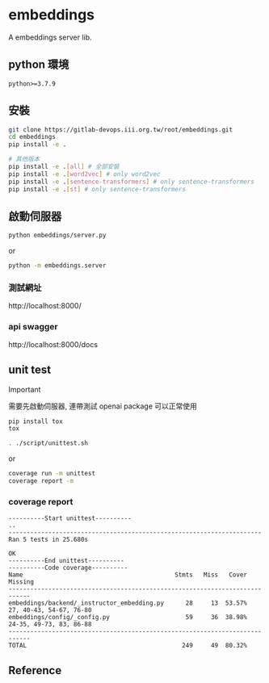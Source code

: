 # embeddings

A embeddings server lib.

## python 環境

```
python>=3.7.9
```

## 安裝

```bash
git clone https://gitlab-devops.iii.org.tw/root/embeddings.git
cd embeddings
pip install -e .

# 其他版本
pip install -e .[all] # 全部安裝
pip install -e .[word2vec] # only word2vec
pip install -e .[sentence-transformers] # only sentence-transformers
pip install -e .[st] # only sentence-transformers
```

## 啟動伺服器

```bash
python embeddings/server.py
```

or

```bash
python -m embeddings.server
```

### 測試網址

http://localhost:8000/

### api swagger

http://localhost:8000/docs

## unit test

> [!IMPORTANT]
> 需要先啟動伺服器, 連帶測試 openai package 可以正常使用

```bash
pip install tox
tox
```


```bash
. ./script/unittest.sh
```

or

```bash
coverage run -m unittest
coverage report -m
```

### coverage report

```
----------Start unittest----------
..
----------------------------------------------------------------------
Ran 5 tests in 25.680s

OK
----------End unittest----------
----------Code coverage----------
Name                                          Stmts   Miss   Cover   Missing
----------------------------------------------------------------------------
embeddings/backend/_instructor_embedding.py      28     13  53.57%   27, 40-43, 54-67, 76-80
embeddings/config/_config.py                     59     36  38.98%   24-35, 49-73, 83, 86-88
----------------------------------------------------------------------------
TOTAL                                           249     49  80.32%
```

## Reference
